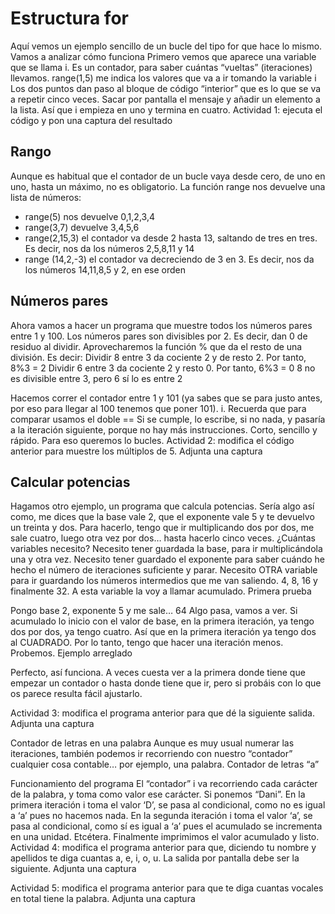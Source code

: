 # Estructura for

Aquí vemos un ejemplo sencillo de un bucle del tipo for que hace lo mismo.
Vamos a analizar cómo funciona
Primero vemos que aparece una variable que se llama i. Es un contador, para saber cuántas “vueltas” (iteraciones) llevamos.
range(1,5) me indica los valores que va a ir tomando la variable i
Los dos puntos dan paso al bloque de código “interior” que es lo que se va a repetir cinco veces. Sacar por pantalla el mensaje y añadir un elemento a la lista.
Así que i empieza en uno y termina en cuatro.
Actividad 1: ejecuta el código y pon una captura del resultado

## Rango

Aunque es habitual que el contador de un bucle vaya desde cero, de uno en uno, hasta un máximo, no es obligatorio. La función range nos devuelve una lista de números:

- range(5) nos devuelve 0,1,2,3,4
- range(3,7) devuelve 3,4,5,6
- range(2,15,3) el contador va desde 2 hasta 13, saltando de tres en tres. Es decir, nos da los números 2,5,8,11 y 14
- range (14,2,-3) el contador va decreciendo de 3 en 3. Es decir, nos da los números 14,11,8,5 y 2, en ese orden

## Números pares

Ahora vamos a hacer un programa que muestre todos los números pares entre 1 y 100.
Los números pares son divisibles por 2. Es decir, dan 0 de residuo al dividir. Aprovecharemos la función % que da el resto de una división.
Es decir:
Dividir 8 entre 3 da cociente 2 y de resto 2. Por tanto, 8%3 = 2
Dividir 6 entre 3 da cociente 2 y resto 0. Por tanto,  6%3 = 0
8 no es divisible entre 3, pero 6 sí lo es entre 2

Hacemos correr el contador entre 1 y 101 (ya sabes que se para justo antes, por eso para llegar al 100 tenemos que poner 101). i. Recuerda que para comparar usamos el doble ==
Si se cumple, lo escribe, si no nada, y pasaría a la iteración siguiente, porque no hay más instrucciones. Corto, sencillo y rápido. Para eso queremos lo bucles.
Actividad 2: modifica el código anterior para muestre los múltiplos de 5. Adjunta una captura

## Calcular potencias

Hagamos otro ejemplo, un programa que calcula potencias. Sería algo así como, me dices que la base vale 2, que el exponente vale 5 y te devuelvo un treinta y dos. Para hacerlo, tengo que ir multiplicando dos por dos, me sale cuatro, luego otra vez por dos… hasta hacerlo cinco veces.
¿Cuántas variables necesito?
Necesito tener guardada la base, para ir multiplicándola una y otra vez.
Necesito tener guardado el exponente para saber cuándo he hecho el número de iteraciones suficiente y parar.
Necesito OTRA variable para ir guardando los números intermedios que me van saliendo. 4, 8, 16 y finalmente 32. A esta variable la voy a llamar acumulado.
Primera prueba

Pongo base 2, exponente 5 y me sale… 64
Algo pasa, vamos a ver. Si acumulado lo inicio con el valor de base, en la primera iteración, ya tengo dos por dos, ya tengo cuatro. Así que en la primera iteración ya tengo dos al CUADRADO.
Por lo tanto, tengo que hacer una iteración menos. Probemos.
Ejemplo arreglado

Perfecto, así funciona.
A veces cuesta ver a la primera donde tiene que empezar un contador o hasta donde tiene que ir, pero si probáis con lo que os parece resulta fácil ajustarlo.

Actividad 3: modifica el programa anterior para que dé la siguiente salida. Adjunta una captura


Contador de letras en una palabra
Aunque es muy usual numerar las iteraciones, también podemos ir recorriendo con nuestro “contador” cualquier cosa contable… por ejemplo, una palabra.
Contador de letras “a”

Funcionamiento del programa
El “contador” i va recorriendo cada carácter de la palabra, y toma como valor ese carácter.
Si ponemos “Dani”.
En la primera iteración i toma el valor ‘D’, se pasa al condicional, como no es igual a ‘a’ pues no hacemos nada.
En la segunda iteración i toma el valor ‘a’, se pasa al condicional, como sí es igual a ‘a’ pues el acumulado se incrementa en una unidad.
Etcétera.
Finalmente imprimimos el valor acumulado y listo.
Actividad 4: modifica el programa anterior para que, diciendo tu nombre y apellidos te diga cuantas a, e, i, o, u. La salida por pantalla debe ser la siguiente. Adjunta una captura

Actividad 5: modifica el programa anterior para que te diga cuantas vocales en total tiene la palabra. Adjunta una captura